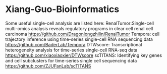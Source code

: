 # Xiang-Guo-Bioinformatics
Some useful single-cell analysis are listed here:
RenalTumor:Single-cell multi-omics analysis reveals regulatory programs in clear cell renal cell carcinoma  https://github.com/Dragonlongzhilin/RenalTumor
Tempora: cell trajectory inference using time-series single-cell RNA sequencing data  https://github.com/BaderLab/Tempora
DTWscore: Transcriptional heterogeneity analysis for time-series single-cell RNA-seq data  https://github.com/xiaoxiaoxier/DTWscore
scTITANS: Identifying key genes and cell subclusters for time-series single cell sequencing data  https://github.com/ZJUFanLab/scTITANS
